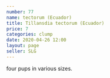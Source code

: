 ```yaml
---
number: 77
name: tectorum (Ecuador)
title: Tillansdia tectorum (Ecuador)
price: 7
categories: clump
date: 2020-04-26 12:00
layout: page
seller: SLG
---
```

four pups in various sizes.
